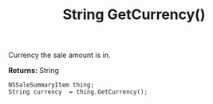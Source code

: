 ﻿---
uid: crmscript_ref_NSSaleSummaryItem_GetCurrency
title: String GetCurrency()
intellisense: NSSaleSummaryItem.GetCurrency
keywords: NSSaleSummaryItem, GetCurrency
so.topic: reference
---

Currency the sale amount is in.

**Returns:** String


```crmscript
NSSaleSummaryItem thing;
String currency  = thing.GetCurrency();
```


